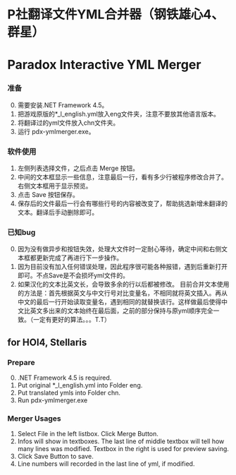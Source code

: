 # P社翻译文件YML合并器（钢铁雄心4、群星）
# Paradox Interactive YML Merger

### 准备

0. 需要安装.NET Framework 4.5。
1. 把游戏原版的*_l_english.yml放入eng文件夹，注意不要放其他语言版本。
2. 将翻译过的yml文件放入chn文件夹。
3. 运行 pdx-ymlmerger.exe。

### 软件使用

1. 左侧列表选择文件，之后点击 Merge 按钮。
2. 中间的文本框显示一些信息，注意最后一行，看有多少行被程序修改合并了。右侧文本框用于显示预览。
3. 点击 Save 按钮保存。
4. 保存后的文件最后一行会有哪些行号的内容被改变了，帮助挑选新增未翻译的文本。翻译后手动删除即可。

### 已知bug
0. 因为没有做异步和按钮失效，处理大文件时一定耐心等待，确定中间和右侧文本框都更新完成了再进行下一步操作。
1. 因为目前没有加入任何错误处理，因此程序很可能各种报错，遇到后重新打开即可。不点Save是不会损坏yml文件的。
2. 如果汉化的文本比英文长，会导致多余的行以后都被修改。
目前合并文本使用的方法是：首先根据英文与中文行号对比变量名，不相同就将英文插入。再从中文的最后一行开始读取变量名，遇到相同的就替换该行。这样做最后使得中文比英文多出来的文本始终在最后面，之前的部分保持与原yml顺序完全一致。（一定有更好的算法。。。T.T）


## for HOI4, Stellaris

### Prepare

0. .NET Framework 4.5 is required.
1. Put original *_l_english.yml into Folder eng.
2. Put translated ymls into Folder chn.
3. Run pdx-ymlmerger.exe

### Merger Usages

1. Select File in the left listbox. Click Merge Button.
2. Infos will show in textboxes. The last line of middle textbox will tell how many lines was modified. Textbox in the right is used for preview saving.  
3. Click Save Button to save.
4. Line numbers will recorded in the last line of yml, if modified.

